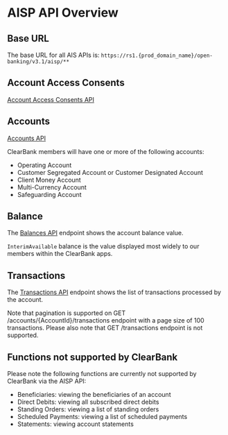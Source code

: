 # AISP API Overview

## Base URL
The base URL for all AIS APIs is: `https://rs1.{prod_domain_name}/open-banking/v3.1/aisp/**`

## Account Access Consents
[Account Access Consents API](/perry/developer/documentation?resource=ukhub-clrb-portal&document=swagger/account-info-openapi.yaml#operations-tag-Account_Access)

## Accounts
[Accounts API](/perry/developer/documentation?resource=ukhub-clrb-portal&document=swagger/account-info-openapi.yaml#operations-tag-Accounts)

ClearBank  members will have one or more of the following accounts:
- Operating Account
- Customer Segregated Account or Customer Designated Account
- Client Money Account
- Multi-Currency Account
- Safeguarding Account

## Balance
The [Balances API](/perry/developer/documentation?resource=ukhub-clrb-portal&document=swagger/account-info-openapi.yaml#operations-tag-Balances) endpoint shows the account balance value. 

`InterimAvailable` balance is the value displayed most widely to our members within the ClearBank apps.

## Transactions
The [Transactions API](/perry/developer/documentation?resource=ukhub-clrb-portal&document=swagger/account-info-openapi.yaml#/operations-tag-Transactions) endpoint shows the list of transactions processed by the account. 

Note that pagination is supported on GET /accounts/{AccountId}/transactions endpoint with a page size of 100 transactions. Please also note that GET /transactions endpoint is not supported.

## Functions not supported by ClearBank
Please note the following functions are currently not supported by ClearBank via the AISP API:
- Beneficiaries: viewing the beneficiaries of an account
- Direct Debits: viewing all subscribed direct debits
- Standing Orders: viewing a list of standing orders
- Scheduled Payments: viewing a list of scheduled payments
- Statements: viewing account statements 
